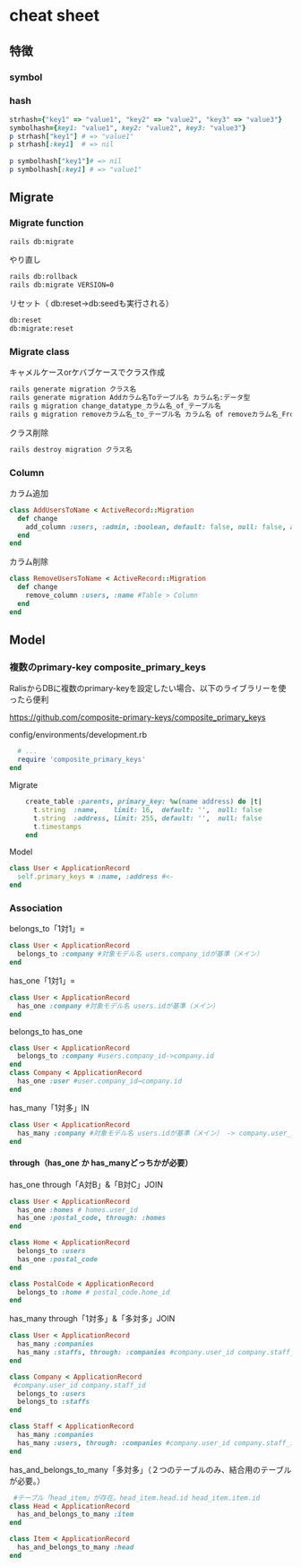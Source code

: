 # cheat sheet

## 特徴

### symbol

### hash

```ruby
strhash={"key1" => "value1", "key2" => "value2", "key3" => "value3"}
symbolhash={key1: "value1", key2: "value2", key3: "value3"}
p strhash["key1"] # => "value1"
p strhash[:key1]  # => nil
  
p symbolhash["key1"]# => nil
p symbolhash[:key1] # => "value1"
```

## Migrate

### Migrate function

```bash
rails db:migrate
```

やり直し

```bash
rails db:rollback
rails db:migrate VERSION=0
```

リセット（ db:reset->db:seedも実行される）

```bash
db:reset
db:migrate:reset
```

### Migrate class

キャメルケースorケバブケースでクラス作成

```bash
rails generate migration クラス名
rails generate migration Addカラム名Toテーブル名 カラム名:データ型
rails g migration change_datatype_カラム名_of_テーブル名
rails g migration removeカラム名_to_テーブル名 カラム名 of removeカラム名_From_テーブル名
```

クラス削除

```bash
rails destroy migration クラス名
```

### Column

カラム追加

```ruby
class AddUsersToName < ActiveRecord::Migration
  def change
    add_column :users, :admin, :boolean, default: false, null: false, after: :password
  end
end
```

カラム削除

```ruby
class RemoveUsersToName < ActiveRecord::Migration
  def change
    remove_column :users, :name #Table > Column
  end
end
```

## Model

### 複数のprimary-key composite_primary_keys

RalisからDBに複数のprimary-keyを設定したい場合、以下のライブラリーを使ったら便利

<https://github.com/composite-primary-keys/composite_primary_keys>

config/environments/development.rb

```ruby
  # ...
  require 'composite_primary_keys'
end
```

Migrate

```ruby
    create_table :parents, primary_key: %w(name address) do |t|
      t.string  :name,    limit: 16,  default: '',  null: false
      t.string  :address, limit: 255, default: '',  null: false
      t.timestamps
    end
```

Model

```ruby
class User < ApplicationRecord
  self.primary_keys = :name, :address #<-
end
```

### Association

belongs_to「1対1」=

```ruby
class User < ApplicationRecord
  belongs_to :company #対象モデル名 users.company_idが基準（メイン）
end
```

has_one「1対1」=

```ruby
class User < ApplicationRecord
  has_one :company #対象モデル名 users.idが基準（メイン）
end
```

belongs_to has_one

```ruby
class User < ApplicationRecord
  belongs_to :company #users.company_id->company.id
end
class Company < ApplicationRecord
  has_one :user #user.company_id→company.id
end
```

has_many「1対多」IN

```ruby
class User < ApplicationRecord
  has_many :company #対象モデル名 users.idが基準（メイン） -> company.user_id
end
```

#### through（has_one か has_manyどっちかが必要）

has_one through「A対B」&「B対C」JOIN

```ruby
class User < ApplicationRecord
  has_one :homes # homes.user_id
  has_one :postal_code, through: :homes
end

class Home < ApplicationRecord
  belongs_to :users
  has_one :postal_code
end

class PostalCode < ApplicationRecord
  belongs_to :home # postal_code.home_id
end
```

has_many through「1対多」&「多対多」JOIN

```ruby
class User < ApplicationRecord
  has_many :companies
  has_many :staffs, through: :companies #company.user_id company.staff_id
end

class Company < ApplicationRecord
 #company.user_id company.staff_id
  belongs_to :users
  belongs_to :staffs
end

class Staff < ApplicationRecord
  has_many :companies
  has_many :users, through: :companies #company.user_id company.staff_id
end
```

has_and_belongs_to_many「多対多」（２つのテーブルのみ、結合用のテーブルが必要。）

```ruby
 #テーブル「head_item」が存在。head_item.head.id head_item.item.id
class Head < ApplicationRecord
  has_and_belongs_to_many :item
end

class Item < ApplicationRecord
  has_and_belongs_to_many :head
end
```

<!-- 
has_many :through関連付け
has_one :through関連付け
belongs_toとhas_oneのどちらを選ぶか
has_many :throughとhas_and_belongs_to_manyのどちらを選ぶか -->
